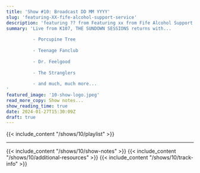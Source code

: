 ```yaml
---
title: 'Show #10: Broadcast DD MM YYYY'
slug: 'featuring-XX-fife-alcohol-support-service'
description: 'featuring ?? from Featuring xx from Fife Alcohol Support Service'
summary: 'Live from K107, THE SUNDOWN SESSIONS returns with...
 
          - Porcupine Tree 
                    
          - Teenage Fanclub
          
          - Dr. Feelgood
          
          - The Stranglers
          
          - and much, much more...
'
featured_image: '10-show-logo.jpeg'
read_more_copy: Show notes...
show_reading_time: true
date: 2024-01-27T15:30:09Z
draft: true
---
```

{{< include_content "/shows/10/playlist" >}}

---

{{< include_content "/shows/10/show-notes" >}}
{{< include_content "/shows/10/additional-resources" >}}
{{< include_content "/shows/10/track-info" >}}